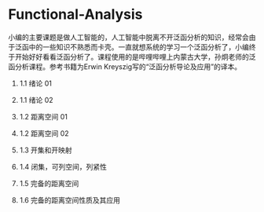 # Functional-Analysis

小编的主要课题是做人工智能的，人工智能中脱离不开泛函分析的知识，经常会由于泛函中的一些知识不熟悉而卡壳。一直就想系统的学习一个泛函分析了，小编终于开始好好看看泛函分析了。课程使用的是哔哩哔哩上内蒙古大学，孙炯老师的泛函分析课程。参考书籍为Erwin Kreyszig写的“泛函分析导论及应用”的译本。

1. 1.1 绪论 01

2. 1.1 绪论 02

3. 1.2 距离空间 01

4. 1.2 距离空间 02

5. 1.3 开集和开映射

6. 1.4 闭集，可列空间，列紧性

7. 1.5 完备的距离空间

8. 1.6 完备的距离空间性质及其应用
